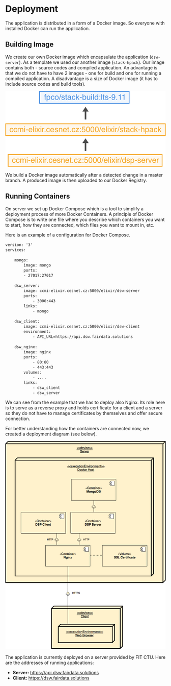 # Deployment

The application is distributed in a form of a Docker image. So everyone with installed Docker can run the application.

## Building Image

We create our own Docker image which encapsulate the application (`dsw-server`). As a template we used our another image (`stack-hpack`). Our image contains both - source codes and compiled application. An advantage is that we do not have to have 2 images - one for build and one for running a compiled application. A disadvantage is a size of Docker image (it has to include source codes and build tools).

![Docker images](/docs/images/docker-images.png)

We build a Docker image automatically after a detected change in a master branch. A produced image is then uploaded to our Docker Registry.

## Running Containers

On server we set up Docker Compose which is a tool to simplify a deployment process of more Docker Containers. A principle of Docker Compose is to write one file where you describe which containers you want to start, how they are connected, which files you want to mount in, etc.

Here is an example of a configuration for Docker Compose.

```
version: '3'
services:

	mongo:
		image: mongo
		ports:
		- 27017:27017

	dsw_server:
		image: ccmi-elixir.cesnet.cz:5000/elixir/dsw-server
		ports:
			- 3000:443
		links:
			- mongo

	dsw_client:
		image: ccmi-elixir.cesnet.cz:5000/elixir/dsw-client
		environment:
			- API_URL=https://api.dsw.fairdata.solutions

	dsw_nginx:
		image: nginx
		ports:
			- 80:80
			- 443:443
		volumes:
			- ....
		links:
			- dsw_client
			- dsw_server
```

We can see from the example that we has to deploy also Nginx. Its role here is to serve as a reverse proxy and holds certificate for a client and a server so they do not have to manage certificates by themselves and offer secure connection.

For better understanding how the containers are connected now, we created a deployment diagram (see below).

![Deplyment Diagram (Production Server)](/docs/images/deployment-diagram.png)

The application is currently deployed on a server provided by FIT CTU. Here are the addresses of running applications:

- **Server:** https://api.dsw.fairdata.solutions
- **Client:** https://dsw.fairdata.solutions

